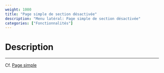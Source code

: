 ```yaml
---
weight: 1000
title: "Page simple de section désactivée"
description: "Menu latéral: Page simple de section désactivée"
categories: ["Fonctionnalités"]
---
```


# Description
---

Cf. [Page simple](/functionalities/sidebar/simple_page)